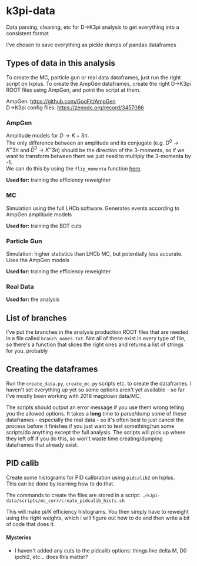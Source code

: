 # k3pi-data
Data parsing, cleaning, etc for D->K3pi analysis to get everything into a consistent format

I've chosen to save everything as pickle dumps of pandas dataframes


## Types of data in this analysis
To create the MC, particle gun or real data dataframes, just run the right script on lxplus.
To create the AmpGen dataframes, create the right D->K3pi ROOT files using AmpGen, and point the script at them.

AmpGen: https://github.com/GooFit/AmpGen  
D->K3pi config files: https://zenodo.org/record/3457086  

### AmpGen
Amplitude models for $D\rightarrow K+3\pi$.  
The only difference between an amplitude and its conjugate
(e.g. $D^0\rightarrow K^+3\pi$ and $\bar{D}^0\rightarrow K^-3\pi$) should be the direction of the 3-momenta,
so if we want to transform between them we just need to multiply the 3-momenta by -1.  
We can do this by using the `flip_momenta` function [here](lib_data/util.py#L31).

**Used for:** training the efficiency reweighter

### MC
Simulation using the full LHCb software.
Generates events according to AmpGen amplitude models

**Used for:** training the BDT cuts

### Particle Gun
Simulation: higher statistics than LHCb MC, but potentially less accurate.
Uses the AmpGen models

**Used for:** training the efficiency reweighter

### Real Data
**Used for:** the analysis

## List of branches
I've put the branches in the analysis production ROOT files that are needed in a file called `branch_names.txt`.
Not all of these exist in every type of file, so there's a function that slices the right ones and returns a list
of strings for you. probably


## Creating the dataframes
Run the `create_data.py`, `create_mc.py` scripts etc. to create the dataframes.
I haven't set everything up yet so some options aren't yet available - so far I've mostly been working with
2018 magdown data/MC.

The scripts should output an error message if you use them wrong telling you the allowed options.
It takes a __long__ time to parse/dump some of these dataframes - especially the real data - so it's often best to just
cancel the process before it finishes if you just want to test something/run some scripts/do anything except the full
analysis.
The scripts will pick up where they left off if you do this, so won't waste time creating/dumping dataframes that
already exist.


## PID calib
Create some histograms for PID calibration using `pidcalib2` on lxplus.  
This can be done by learning how to do that.

The commands to create the files are stored in a script: `./k3pi-data/scripts/mc_corr/create_pidcalib_hists.sh`

This will make pi/K efficiency histograms.
You then simply have to reweight using the right weights, which i will figure out how to do and then
write a bit of code that does it.

#### Mysteries
 
 - I haven't added any cuts to the pidcalib options: things like delta M, D0 ipchi2, etc... does this matter?
  
